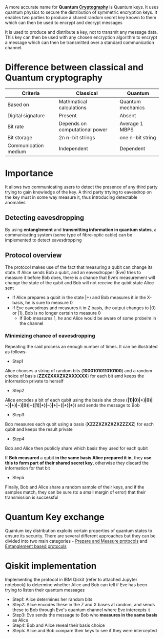 A more accurate name for **Quantum [Cryptography](https://www.geeksforgeeks.org/classical-cryptography-and-quantum-cryptography/?ref=rp)** is Quantum keys. It uses quantum physics to secure the distribution of symmetric encryption keys. It enables two parties to produce a shared random secret key known to them which can then be used to encrypt and decrypt messages

It is used to produce and distribute a key, not to transmit any message data. This key can then be used with any chosen encryption algorithm to encrypt a message which can then be transmitted over a standard communication channel.

# Difference between classical and Quantum cryptography

| Criteria | Classical | Quantum |
| -------- | --------- | ------- |
| Based on | Mathmatical calculations | Quantum mechanics |
| Digital signature | Present | Absent |
| Bit rate | Depends on computational power | Average 1 MBPS |
| Bit storage | 2n n-bit strings | one n-bit string |
| Communication medium | Independent | Dependent |

# Importance

It allows two communicating users to detect the presence of any third party trying to gain knowledge of the key. A third party trtying to eavesdrop on the key must in some way measure it, thus introducing detectable anomalies

## Detecting eavesdropping

By using **entanglement** and **transmitting information in quantum states**, a communicating system (some type of fibre-optic cable) can be implemented to detect eavesdropping

## Protocol overview

The protocol makes use of the fact that measuring a qubit can change its state. If Alice sends Bob a qubit, and an eavesdropper (Eve) tries to measure it before Bob does, there is a chance that Eve’s measurement will change the state of the qubit and Bob will not receive the qubit state Alice sent

* If Alice prepares a qubit in the state |+⟩ and Bob measures it in the  X-basis, he is sure to measure 0
* If Eve eavesdrops and measures it in Z basis, the output changes to |0⟩ or |1⟩, Bob is no longer certain to measure 0
    * If Bob measures 1, he and Alice would be aware of some probelm in the channel

### Minimizing chance of eavesdropping

Repeating the said process an enough number of times. It can be illustrated as follows-

* Step1

Alice chooses a string of random bits (**1000101011010100**) and a random choice of basis (**ZZXZXXXZXZXXXXXX**) for each bit amd keeps the information private to herself

* Step2

Alice encodes a bit of each qubit using the basis she chose (**|1⟩|0⟩|+⟩|0⟩|−⟩|+⟩|−⟩|0⟩|−⟩|1⟩|+⟩|−⟩|+|−⟩|+⟩|+⟩**) and sends the message to Bob

* Step3

Bob measures each qubit using a basis (**XZZZXZXZXZXZZZXZ**) for each qubit and keeps the result private

* Step4

Bob and Alice then publicly share which basis they used for each qubit

If **Bob measured** a qubit **in the same basis Alice prepared it in**, they **use this to form part of their shared secret key**, otherwise they discard the information for that bit

* Step5

Finally, Bob and Alice share a random sample of their keys, and if the samples match, they can be sure (to a small margin of error) that their transmission is successful

# Quantum Key exchange

Quantum key distribution exploits certain properties of quantum states to ensure its security. There are several different approaches but they can be divided into two main categories - [Prepare and Measure protocols](https://www.nature.com/articles/srep35032#:~:text=The%20prepare%2Dand%2Dmeasure%20BB84,photon%20is%20transferred%20to%20Bob.) and [Entanglement based protocols](https://dlasecki.github.io/files/E91.pdf)

# Qiskit implementation

Implementing the protocol in IBM Qiskit (refer to attached Jupyter notebook) to determine whether Alice and Bob can tell if Eve has been trying to listen their quantum messages

* Step1: Alice determines her random bits
* Step2: Alice encodes these in the Z and X bases at random, and sends these to Bob through Eve's quantum channel where Eve intercepts it
* Step3: Eve sends the message to Bob who **measures in the same basis** as Alice
* Step4: Bob and Alice reveal their basis choice
* Step5: Alice and Bob compare their keys to see if they were intercepted
